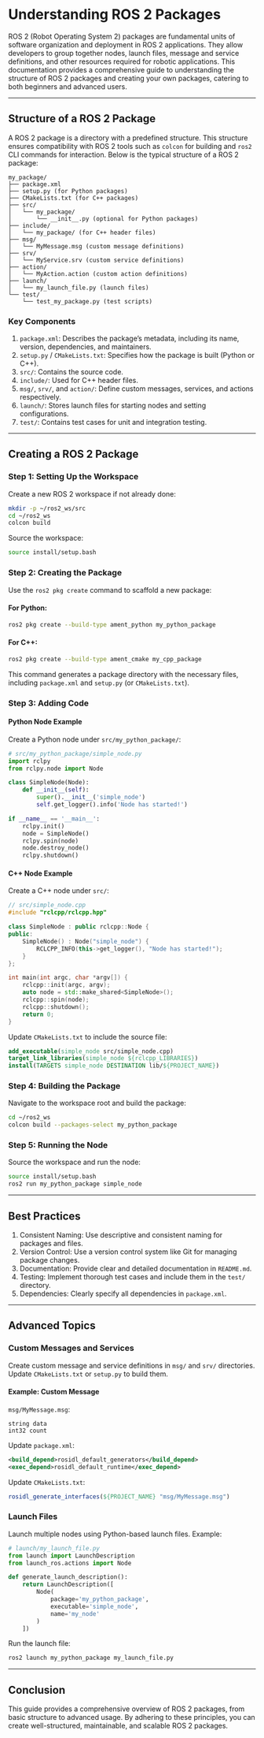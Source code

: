 # Understanding ROS 2 Packages

ROS 2 (Robot Operating System 2) packages are fundamental units of software organization and deployment in ROS 2 applications. They allow developers to group together nodes, launch files, message and service definitions, and other resources required for robotic applications. This documentation provides a comprehensive guide to understanding the structure of ROS 2 packages and creating your own packages, catering to both beginners and advanced users.

---

## Structure of a ROS 2 Package
A ROS 2 package is a directory with a predefined structure. This structure ensures compatibility with ROS 2 tools such as `colcon` for building and `ros2` CLI commands for interaction. Below is the typical structure of a ROS 2 package:

```
my_package/
├── package.xml
├── setup.py (for Python packages)
├── CMakeLists.txt (for C++ packages)
├── src/
│   └── my_package/
│       └── __init__.py (optional for Python packages)
├── include/
│   └── my_package/ (for C++ header files)
├── msg/
│   └── MyMessage.msg (custom message definitions)
├── srv/
│   └── MyService.srv (custom service definitions)
├── action/
│   └── MyAction.action (custom action definitions)
├── launch/
│   └── my_launch_file.py (launch files)
└── test/
    └── test_my_package.py (test scripts)
```

### Key Components
1. `package.xml`: Describes the package’s metadata, including its name, version, dependencies, and maintainers.
2. `setup.py` / `CMakeLists.txt`: Specifies how the package is built (Python or C++).
3. `src/`: Contains the source code.
4. `include/`: Used for C++ header files.
5. `msg/`, `srv/`, and `action/`: Define custom messages, services, and actions respectively.
6. `launch/`: Stores launch files for starting nodes and setting configurations.
7. `test/`: Contains test cases for unit and integration testing.

---

## Creating a ROS 2 Package

### Step 1: Setting Up the Workspace
Create a new ROS 2 workspace if not already done:
```bash
mkdir -p ~/ros2_ws/src
cd ~/ros2_ws
colcon build
```
Source the workspace:
```bash
source install/setup.bash
```

### Step 2: Creating the Package
Use the `ros2 pkg create` command to scaffold a new package:
#### For Python:
```bash
ros2 pkg create --build-type ament_python my_python_package
```
#### For C++:
```bash
ros2 pkg create --build-type ament_cmake my_cpp_package
```
This command generates a package directory with the necessary files, including `package.xml` and `setup.py` (or `CMakeLists.txt`).

### Step 3: Adding Code

#### Python Node Example
Create a Python node under `src/my_python_package/`:
```python
# src/my_python_package/simple_node.py
import rclpy
from rclpy.node import Node

class SimpleNode(Node):
    def __init__(self):
        super().__init__('simple_node')
        self.get_logger().info('Node has started!')

if __name__ == '__main__':
    rclpy.init()
    node = SimpleNode()
    rclpy.spin(node)
    node.destroy_node()
    rclpy.shutdown()
```

#### C++ Node Example
Create a C++ node under `src/`:
```cpp
// src/simple_node.cpp
#include "rclcpp/rclcpp.hpp"

class SimpleNode : public rclcpp::Node {
public:
    SimpleNode() : Node("simple_node") {
        RCLCPP_INFO(this->get_logger(), "Node has started!");
    }
};

int main(int argc, char *argv[]) {
    rclcpp::init(argc, argv);
    auto node = std::make_shared<SimpleNode>();
    rclcpp::spin(node);
    rclcpp::shutdown();
    return 0;
}
```
Update `CMakeLists.txt` to include the source file:
```cmake
add_executable(simple_node src/simple_node.cpp)
target_link_libraries(simple_node ${rclcpp_LIBRARIES})
install(TARGETS simple_node DESTINATION lib/${PROJECT_NAME})
```

### Step 4: Building the Package
Navigate to the workspace root and build the package:
```bash
cd ~/ros2_ws
colcon build --packages-select my_python_package
```

### Step 5: Running the Node
Source the workspace and run the node:
```bash
source install/setup.bash
ros2 run my_python_package simple_node
```

---

## Best Practices
1. Consistent Naming: Use descriptive and consistent naming for packages and files.
2. Version Control: Use a version control system like Git for managing package changes.
3. Documentation: Provide clear and detailed documentation in `README.md`.
4. Testing: Implement thorough test cases and include them in the `test/` directory.
5. Dependencies: Clearly specify all dependencies in `package.xml`.

---

## Advanced Topics

### Custom Messages and Services
Create custom message and service definitions in `msg/` and `srv/` directories. Update `CMakeLists.txt` or `setup.py` to build them.

#### Example: Custom Message
`msg/MyMessage.msg`:
```plaintext
string data
int32 count
```
Update `package.xml`:
```xml
<build_depend>rosidl_default_generators</build_depend>
<exec_depend>rosidl_default_runtime</exec_depend>
```
Update `CMakeLists.txt`:
```cmake
rosidl_generate_interfaces(${PROJECT_NAME} "msg/MyMessage.msg")
```

### Launch Files
Launch multiple nodes using Python-based launch files. Example:
```python
# launch/my_launch_file.py
from launch import LaunchDescription
from launch_ros.actions import Node

def generate_launch_description():
    return LaunchDescription([
        Node(
            package='my_python_package',
            executable='simple_node',
            name='my_node'
        )
    ])
```
Run the launch file:
```bash
ros2 launch my_python_package my_launch_file.py
```

---

## Conclusion
This guide provides a comprehensive overview of ROS 2 packages, from basic structure to advanced usage. By adhering to these principles, you can create well-structured, maintainable, and scalable ROS 2 packages.

